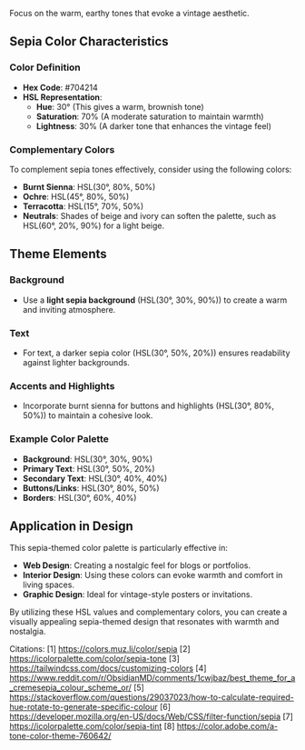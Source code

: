 Focus on the warm, earthy tones that evoke a vintage aesthetic.

## Sepia Color Characteristics

### Color Definition

- **Hex Code**: #704214
- **HSL Representation**:
  - **Hue**: 30° (This gives a warm, brownish tone)
  - **Saturation**: 70% (A moderate saturation to maintain warmth)
  - **Lightness**: 30% (A darker tone that enhances the vintage feel)

### Complementary Colors

To complement sepia tones effectively, consider using the following colors:

- **Burnt Sienna**: HSL(30°, 80%, 50%)
- **Ochre**: HSL(45°, 80%, 50%)
- **Terracotta**: HSL(15°, 70%, 50%)
- **Neutrals**: Shades of beige and ivory can soften the palette, such as HSL(60°, 20%, 90%) for a light beige.

## Theme Elements

### Background

- Use a **light sepia background** (HSL(30°, 30%, 90%)) to create a warm and inviting atmosphere.

### Text

- For text, a darker sepia color (HSL(30°, 50%, 20%)) ensures readability against lighter backgrounds.

### Accents and Highlights

- Incorporate burnt sienna for buttons and highlights (HSL(30°, 80%, 50%)) to maintain a cohesive look.

### Example Color Palette

- **Background**: HSL(30°, 30%, 90%)
- **Primary Text**: HSL(30°, 50%, 20%)
- **Secondary Text**: HSL(30°, 40%, 40%)
- **Buttons/Links**: HSL(30°, 80%, 50%)
- **Borders**: HSL(30°, 60%, 40%)

## Application in Design

This sepia-themed color palette is particularly effective in:

- **Web Design**: Creating a nostalgic feel for blogs or portfolios.
- **Interior Design**: Using these colors can evoke warmth and comfort in living spaces.
- **Graphic Design**: Ideal for vintage-style posters or invitations.

By utilizing these HSL values and complementary colors, you can create a visually appealing sepia-themed design that resonates with warmth and nostalgia.

Citations:
[1] https://colors.muz.li/color/sepia
[2] https://icolorpalette.com/color/sepia-tone
[3] https://tailwindcss.com/docs/customizing-colors
[4] https://www.reddit.com/r/ObsidianMD/comments/1cwjbaz/best_theme_for_a_cremesepia_colour_scheme_or/
[5] https://stackoverflow.com/questions/29037023/how-to-calculate-required-hue-rotate-to-generate-specific-colour
[6] https://developer.mozilla.org/en-US/docs/Web/CSS/filter-function/sepia
[7] https://icolorpalette.com/color/sepia-tint
[8] https://color.adobe.com/a-tone-color-theme-760642/
